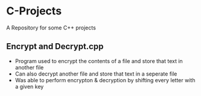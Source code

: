 # C-Projects
A Repository for some C++ projects

## Encrypt and Decrypt.cpp
- Program used to encrypt the contents of a file and store that text in another file
- Can also decrypt another file and store that text in a seperate file
- Was able to perform encrypton & decryption by shifting every letter with a given key


